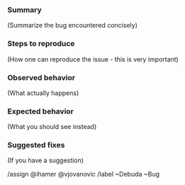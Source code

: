 ### Summary

(Summarize the bug encountered concisely)

### Steps to reproduce

(How one can reproduce the issue - this is very important)

### Observed behavior

(What actually happens)

### Expected behavior

(What you should see instead)

### Suggested fixes

(If you have a suggestion)

/assign @ihamer @vjovanovic
/label ~Debuda ~Bug
